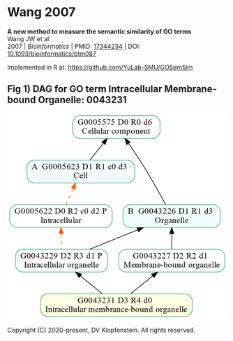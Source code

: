 # Wang 2007

**A new method to measure the semantic similarity of GO terms**   
Wang JW et al.     
2007 | _Bioinformatics_ | PMID: [17344234](https://pubmed.ncbi.nlm.nih.gov/17344234/) | DOI: [10.1093/bioinformatics/btm087](https://academic.oup.com/bioinformatics/article/23/10/1274/197095)    

Implemented in R at: https://github.com/YuLab-SMU/GOSemSim

## Fig 1) DAG for GO term Intracellular Membrane-bound Organelle: 0043231
![Intracellular membrance-bound organelle](fig1_r1.png)


Copyright (C) 2020-present, DV Klopfenstein. All rights reserved.
